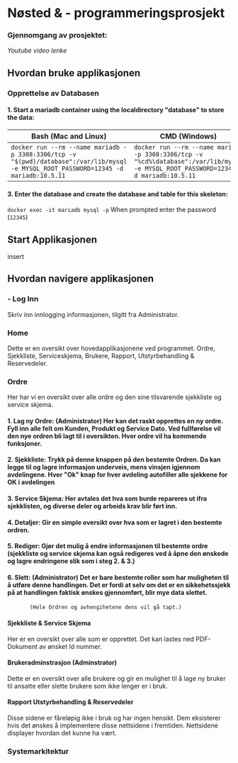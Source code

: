 # Nøsted & - programmeringsprosjekt

### Gjennomgang av prosjektet:
*Youtube video lenke*

## Hvordan bruke applikasjonen

### Opprettelse av Databasen
#### 1. Start a mariadb container using the localdirectory "database" to store the data:
|Bash (Mac and Linux)|CMD (Windows)|
|--------------------|--------------------|
|`docker run --rm --name mariadb -p 3308:3306/tcp -v "$(pwd)/database":/var/lib/mysql -e MYSQL_ROOT_PASSWORD=12345 -d mariadb:10.5.11`|`docker run --rm --name mariadb -p 3308:3306/tcp -v "%cd%\database":/var/lib/mysql -e MYSQL_ROOT_PASSWORD=12345 -d mariadb:10.5.11`|

#### 3. Enter the database and create the database and table for this skeleton:
`docker exec -it mariadb mysql -p`
When prompted enter the password (`12345`)

## Start Applikasjonen
insert

## Hvordan navigere applikasjonen
### - Log Inn
Skriv inn innlogging informasjonen, tilgitt fra Administrator.

### Home
Dette er en oversikt over hovedapplikasjonene ved programmet.
Ordre, Sjekkliste, Serviceskjema, Brukere, Rapport, Utstyrbehandling & Reservedeler.

### Ordre
Her har vi en oversikt over alle ordre og den sine tilsvarende sjekkliste og service skjema.
#### 1. Lag ny Ordre: (Administrator) Her kan det raskt opprettes en ny ordre. Fyll inn alle felt om Kunden, Produkt og Service Dato. Ved fullførelse vil den nye ordren bli lagt til i oversikten. Hver ordre vil ha kommende funksjoner.
#### 2. Sjekkliste: Trykk på denne knappen på den bestemte Ordren. Da kan legge til og lagre informasjon underveis, mens vinsjen igjennom avdelingene. Hver "Ok" knap for hver avdeling autofiller alle sjekkene for OK i avdelingen 
#### 3. Service Skjema: Her avtales det hva som burde repareres ut ifra sjekklisten, og diverse deler og arbeids krav blir ført inn.
#### 4. Detaljer: Gir en simple oversikt over hva som er lagret i den bestemte ordren.
#### 5. Rediger: Gjør det mulig å endre informasjonen til bestemte ordre (sjekkliste og service skjema kan også redigeres ved å åpne den ønskede og lagre endringene slik som i steg 2. & 3.)
#### 6. Slett: (Administrator) Det er bare bestemte roller som har muligheten til å utføre denne handlingen. Det er fordi at selv om det er en sikkehetssjekk på at handlingen faktisk ønskes gjennomført, blir mye data slettet.
           (Hele Ordren og avhengihetene dens vil gå tapt.)

#### Sjekkliste & Service Skjema
Her er en oversikt over alle som er opprettet. Det kan lastes ned PDF-Dokument av ønsket Id nummer.

#### Brukeradminstrasjon (Adminstrator)
Dette er en oversikt over alle brukere og gir en mulighet til å lage ny bruker til ansatte eller slette brukere som ikke lenger er i bruk.

#### Rapport Utstyrbehandling & Reservedeler
Disse sidene er fåreløpig ikke i bruk og har ingen hensikt. Dem eksisterer hvis det ønskes å implementere disse nettsidene i fremtiden.
Nettsidene displayer hvordan det kunne ha vært.


### Systemarkitektur

